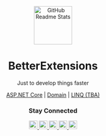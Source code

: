 <p align="center">
    <img width="100px" src="https://github.com/itkerry/better-extensions-aspnet/raw/master/icon.png" align="center" alt="GitHub Readme Stats" />
    <h1 align="center">BetterExtensions</h1>
    <p align="center">Just to develop things faster</p>
    <p align="center">
        <a href="https://github.com/iTKerry/better-extensions-aspnet">ASP.NET Core</a> |
        <a href="https://github.com/iTKerry/better-extensions-domain">Domain</a> |
        <a href="#">LINQ (TBA)</a>
    </p>
</p>

<p align="center">
    <h3 align="center">Stay Connected</h1>
    <p align="center">
        <a href="https://stackoverflow.com/users/7330025/itkerry?tab=profile">
            <img alt="StackOverflow" width="22px" src="https://cdn.jsdelivr.net/npm/simple-icons@v3/icons/stackoverflow.svg" />
        </a>
        <a href="https://twitter.com/iTKerry_">
            <img alt="StackOverflow" width="22px" src="https://cdn.jsdelivr.net/npm/simple-icons@v3/icons/twitter.svg" />
        </a>
        <a href="https://www.linkedin.com/in/alex-katrynets">
            <img alt="StackOverflow" width="22px" src="https://cdn.jsdelivr.net/npm/simple-icons@v3/icons/linkedin.svg" />
        </a>
        <a href="https://www.instagram.com/itkerry_">
            <img alt="StackOverflow" width="22px" src="https://cdn.jsdelivr.net/npm/simple-icons@v3/icons/instagram.svg" />
        </a>
        <a href="https://www.youtube.com/channel/UC6e15MO-hrUVVOSOYnbe7Qw">
            <img alt="StackOverflow" width="22px" src="https://cdn.jsdelivr.net/npm/simple-icons@v3/icons/youtube.svg" />
        </a>
    </p>
</p>
